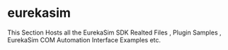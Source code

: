 # eurekasim
This Section Hosts all the EurekaSim SDK Realted Files , Plugin Samples , EurekaSim COM Automation Interface Examples etc.
